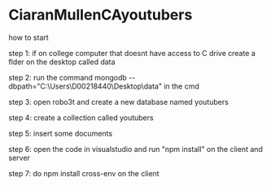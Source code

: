 # CiaranMullenCAyoutubers

how to start

step 1: if on college computer that doesnt have access to C drive create a flder on the desktop called data 




step 2: run the command mongodb --dbpath="C:\Users\D00218440\Desktop\data" in the cmd



step 3: open robo3t and create a new database named youtubers 


step 4: create a collection called youtubers


step 5: insert some documents 


step 6: open the code in visualstudio and run "npm install" on the client and server


step 7: do npm install cross-env on the client



